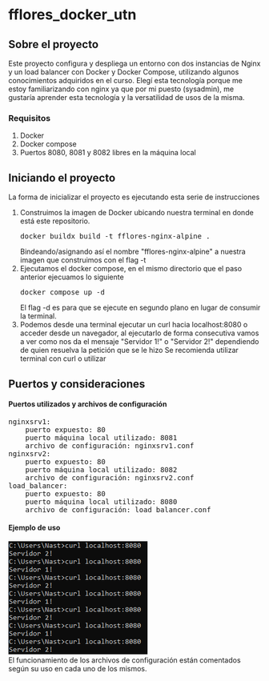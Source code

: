 # fflores_docker_utn

## Sobre el proyecto
  

Este proyecto configura y despliega un entorno con dos instancias de Nginx y un load balancer con Docker y Docker Compose, utilizando algunos conocimientos adquiridos en el curso.
Elegí esta tecnología porque me estoy familiarizando con nginx ya que por mi puesto (sysadmin), me gustaría aprender esta tecnología y la versatilidad de usos de la misma.


### Requisitos

  
1. Docker 
2. Docker compose
3. Puertos 8080, 8081 y 8082 libres en la máquina local

## Iniciando el proyecto

  La forma de inicializar el proyecto es ejecutando esta serie de instrucciones  
1. Construimos la imagen de Docker ubicando nuestra terminal en donde está este repositorio.  
   <pre>docker buildx build -t fflores-nginx-alpine . </pre> 
   Bindeando/asignando así el nombre "fflores-nginx-alpine" a nuestra imagen que construimos con el flag -t  
2. Ejecutamos el docker compose, en el mismo directorio que el paso anterior ejecuamos lo siguiente  
   <pre>docker compose up -d</pre>  
   El flag -d es para que se ejecute en segundo plano en lugar de consumir la terminal.  
3. Podemos desde una terminal ejecutar un curl hacia
   localhost:8080 o acceder desde un navegador, al ejecutarlo de forma consecutiva vamos a ver como nos da el mensaje
   "Servidor 1!" o "Servidor 2!" dependiendo de quien resuelva la petición que se le hizo
   Se recomienda utilizar terminal con curl o utilizar 

## Puertos y consideraciones

#### Puertos utilizados y archivos de configuración
<pre>
nginxsrv1:
    puerto expuesto: 80   
    puerto máquina local utilizado: 8081  
    archivo de configuración: nginxsrv1.conf  
nginxsrv2:  
	puerto expuesto: 80  
	puerto máquina local utilizado: 8082  
	archivo de configuración: nginxsrv2.conf  
load_balancer:  
	puerto expuesto: 80  
	puerto máquina local utilizado: 8080  
	archivo de configuración: load_balancer.conf  
</pre> 

#### Ejemplo de uso
![Captura de ejemplo](./img/ss.png)  
El funcionamiento de los archivos de configuración están comentados según su uso en cada uno de los mismos. 